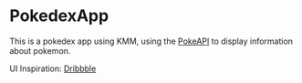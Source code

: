 # PokedexApp

This is a pokedex app using KMM, using the [PokeAPI](https://pokeapi.co/) to display information about pokemon.

UI Inspiration: [Dribbble](https://dribbble.com/shots/16833947-Mobile-Pokedex-App-Design-Exploration)